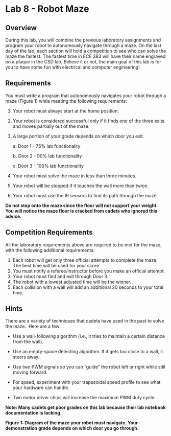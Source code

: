 # Lab 8 - Robot Maze

## Overview

During this lab, you will combine the previous laboratory assignments and program your robot to autonomously navigate through a maze.  On the last day of the lab, each section will hold a competition to see who can solve the maze the fastest.  The fastest time in ECE 383 will have their name engraved on a plaque in the CSD lab.  Believe it or not, the main goal of this lab is for you to have some fun with electrical and computer engineering!

## Requirements

You must write a program that autonomously navigates your robot through a maze (Figure 1) while meeting the following requirements:

1. Your robot must always start at the home position.
2. Your robot is considered successful only if it finds one of the three exits and moves partially out of the maze.
3. A large portion of your grade depends on which door you exit.

    a. Door 1 - 75% lab functionality

    b. Door 2 - 90% lab functionality

    c. Door 3 - 100% lab functionality

4. Your robot must solve the maze in less than three minutes.
5. Your robot will be stopped if it touches the wall more than twice.
6. Your robot must use the IR sensors to find its path through the maze.

**Do not step onto the maze since the floor will not support your weight.  You will notice the maze floor is cracked from cadets who ignored this advice.**

## Competition Requirements

All the laboratory requirements above are required to be met for the maze, with the following additional requirements:

1. Each robot will get only three official attempts to complete the maze.  The best time will be used for your score.
2. You must notify a referee/instructor before you make an official attempt.
3. Your robot must find and exit through Door 3.
4. The robot with a lowest adjusted time will be the winner.
5. Each collision with a wall will add an additional 20 seconds to your total time.

## Hints
There are a variety of techniques that cadets have used in the past to solve the maze.  Here are a few:

- Use a wall-following algorithm (i.e., it tries to maintain a certain distance from the wall).
- Use an empty-space detecting algorithm.  If it gets too close to a wall, it steers away.

- Use two PWM signals so you can “guide” the robot left or right while still moving forward.

- For speed, experiment with your trapezoidal speed profile to see what your hardware can handle.

- Two motor driver chips will increase the maximum PWM duty cycle.

**Note: Many cadets get poor grades on this lab because their lab notebook documentation is lacking.**

**Figure 1: Diagram of the maze your robot must navigate.  Your demonstration grade depends on which door you go through.**
